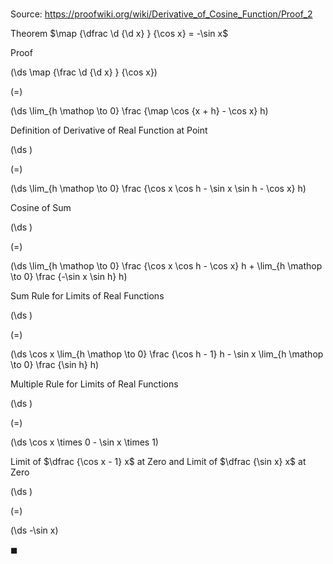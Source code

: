 # 

Source: https://proofwiki.org/wiki/Derivative_of_Cosine_Function/Proof_2

Theorem
$\map {\dfrac \d {\d x} } {\cos x} = -\sin x$


Proof













\(\ds \map {\frac \d {\d x} } {\cos x}\)

\(=\)







\(\ds \lim_{h \mathop \to 0} \frac {\map \cos {x + h} - \cos x} h\)





Definition of Derivative of Real Function at Point














\(\ds \)

\(=\)







\(\ds \lim_{h \mathop \to 0} \frac {\cos x \cos h - \sin x \sin h - \cos x} h\)





Cosine of Sum














\(\ds \)

\(=\)







\(\ds \lim_{h \mathop \to 0} \frac {\cos x \cos h - \cos x} h + \lim_{h \mathop \to 0} \frac {-\sin x \sin h} h\)





Sum Rule for Limits of Real Functions














\(\ds \)

\(=\)







\(\ds \cos x \lim_{h \mathop \to 0} \frac {\cos h - 1} h - \sin x \lim_{h \mathop \to 0} \frac {\sin h} h\)





Multiple Rule for Limits of Real Functions














\(\ds \)

\(=\)







\(\ds \cos x \times 0 - \sin x \times 1\)





Limit of $\dfrac {\cos x - 1} x$ at Zero and Limit of $\dfrac {\sin x} x$ at Zero














\(\ds \)

\(=\)







\(\ds -\sin x\)









$\blacksquare$






